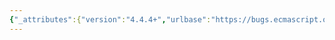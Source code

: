 ```yaml
---
{"_attributes":{"version":"4.4.4+","urlbase":"https://bugs.ecmascript.org/","maintainer":"dherman@mozilla.com"},"bug":{"bug_id":2131,"creation_ts":"2013-10-30 10:09:00 -0700","short_desc":"Keywords vs unicode escapes in IdentifierName","delta_ts":"2013-10-30 10:09:47 -0700","product":"Draft for 6th Edition","component":"technical issue","version":"All","rep_platform":"All","op_sys":"All","bug_status":"RESOLVED","resolution":"FIXED","priority":"Normal","bug_severity":"normal","dependson":277,"everconfirmed":true,"reporter":{"uid":"allen","name":"Allen Wirfs-Brock"},"assigned_to":{"uid":"allen","name":"Allen Wirfs-Brock"},"cc":["erights","mathias","odinho","rossberg","utatane.tea"],"long_desc":{"commentid":6245,"comment_count":0,"who":{"uid":"allen","name":"Allen Wirfs-Brock"},"bug_when":"2013-10-30 10:09:05 -0700","thetext":"+++ This bug was initially created as a clone of Bug #277 +++\n\nSection 7.6 isn't particularly clear on whether identifier names with unicode escapes can be treated as keywords. The only respective text is the sentence \"All interpretations of identifiers within this specification are based upon their actual characters regardless of whether or not an escape sequence was used to contribute any particular characters.\"  It is probably intended, but not clear, that this overrides/amends the formal grammar definition.\n\nImplementations differ in their interpretation. For example,\n\nv\\u0061r x = 0\neval(\"v\\\\u0061r y = 1\")\n\nIs accepted by FF 10, rejected by V8 3.8, and JSC seems to reject the former but accepts the latter. Conversely,\n\nvar v\\u0061r = 1\neval(\"var v\\\\u0061r = 2\")\n\nis rejected by FF but accepted by V8 (actually introducing a variable named \"var\")."}}}
---
```


